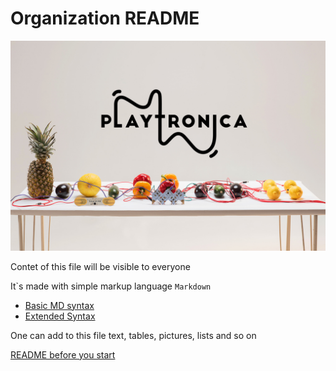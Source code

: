 # Organization README

![Playtronica](../images/Playtronica.jpg)

Contet of this file will be visible to everyone 

It\`s made with simple markup language `Markdown`

* [Basic MD syntax](https://www.markdownguide.org/basic-syntax/)
* [Extended Syntax](https://www.markdownguide.org/extended-syntax/)

One can add to this file text, tables, pictures, lists and so on 

[README before you start](https://github.com/Playtronica/.github/blob/main/README.md)
